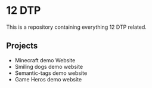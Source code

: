 # 12 DTP

This is a repository containing everything 12 DTP related.


## Projects

- Minecraft demo Website
- Smiling dogs demo website
- Semantic-tags demo website
- Game Heros demo website